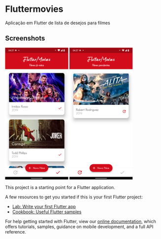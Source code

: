 # Fluttermovies

Aplicação em Flutter de lista de desejos para filmes
## Screenshots
<img src="https://github.com/leonardorodd/FlutterMovies/blob/master/screenshots/Screenshot_20201218-043736_fluttermovie.png" width="205"> <img src="https://github.com/leonardorodd/FlutterMovies/blob/master/screenshots/Screenshot_20201218-043748_fluttermovie.png" width="205"> 



This project is a starting point for a Flutter application.

A few resources to get you started if this is your first Flutter project:

- [Lab: Write your first Flutter app](https://flutter.dev/docs/get-started/codelab)
- [Cookbook: Useful Flutter samples](https://flutter.dev/docs/cookbook)


For help getting started with Flutter, view our
[online documentation](https://flutter.dev/docs), which offers tutorials,
samples, guidance on mobile development, and a full API reference.
